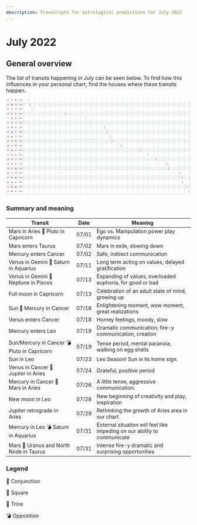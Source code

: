 ```yaml
---
description: Transcripts for astrological predictions for July 2022
---
```


# July 2022

## General overview

The list of transits happening in July can be seen below. To find how this influences in your personal chart, find the houses where these transits happen.



![](<../../.gitbook/assets/Screen Shot 2022-07-02 at 5.16.36 PM (1).png>)

### Summary and meaning

| Transit                                     | Date  | Meaning                                                                  |
| ------------------------------------------- | ----- | ------------------------------------------------------------------------ |
| Mars in Aries 🔲 Pluto in Capricorn         | 07/01 | Ego vs. Manipulation power play dynamics                                 |
| Mars enters Taurus                          | 07/02 | Mars in exile, slowing down                                              |
| Mercury enters Cancer                       | 07/02 | Safe, indirect communication                                             |
| Venus in Gemini 🔺 Saturn in Aquarius       | 07/11 | Long term acting on values, delayed gratification                        |
| Venus in Gemini 🔲 Neptune in Pisces        | 07/13 | Expanding of values, overloaded euphoria, for good or bad                |
| Full moon in Capricorn                      | 07/13 | Celebration of an adult state of mind, growing up                        |
| Sun 🖤 Mercury in Cancer                    | 07/16 | Enlightening moment, wow moment, great realizations                      |
| Venus enters Cancer                         | 07/18 | Homey feelings, moody, slow                                              |
| Mercury enters Leo                          | 07/19 | Dramatic communication, fire-y communication, creation                   |
| Sun/Mercury in Cancer 💣 Pluto in Capricorn | 07/19 | Tense period, mental paranoia, walking on egg shells                     |
| Sun in Leo                                  | 07/23 | Leo Season! Sun in its home sign.                                        |
| Venus in Cancer 🔲 Jupiter in Aries         | 07/24 | Grateful, positive period                                                |
| Mercury in Cancer 🔲 Mars in Aries          | 07/26 | A little tense, aggressive communication.                                |
| New moon in Leo                             | 07/28 | New beginning of creativity and play, inspiration                        |
| Jupiter retrograde in Aries                 | 07/29 | Rethinking the growth of Aries area in our chart                         |
| Mercury in Leo 💣 Saturn in Aquarius        | 07/31 | External situation will feel like impeding on our ability to communicate |
| Mars 🖤 Uranus and North Node in Taurus     | 07/31 | Intense fire-y dramatic and surprising opportunities                     |



### Legend



🖤 Conjunction

🔲 Square

🔺 Trine

💣 Opposition

